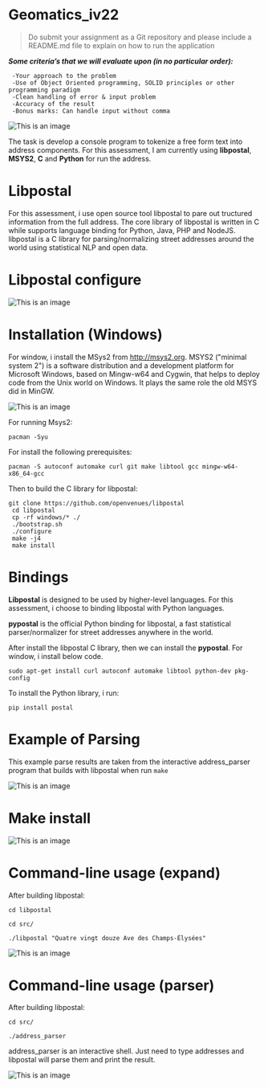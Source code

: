 # Geomatics_iv22
>Do submit your assignment as a Git repository and please include a README.md file to explain on how
to run the application

***Some criteria’s that we will evaluate upon (in no particular order):***
```
 -Your approach to the problem
 -Use of Object Oriented programming, SOLID principles or other programming paradigm
 -Clean handling of error & input problem
 -Accuracy of the result
 -Bonus marks: Can handle input without comma
```

![This is an image](https://github.com/Rasyidahy/geomatics_iv22/blob/9ffd8f22ab87d9d98c2f1fcf09e52151ad41b906/task%20geomatics.jpg)

The task is develop a console program to tokenize a free form text into address components. For this assessment, I am currently using **libpostal**, **MSYS2**, **C** and **Python** for run the address.

# Libpostal
For this assessment, i use open source tool libpostal to pare out tructured information from the full address. The core library of libpostal is written in C while supports language binding for Python, Java, PHP and NodeJS. libpostal is a C library for parsing/normalizing street addresses around the world using statistical NLP and open data.

# Libpostal configure
![This is an image](https://github.com/Rasyidahy/geomatics_iv22/blob/9ffd8f22ab87d9d98c2f1fcf09e52151ad41b906/libpostal%20config.jpg)

# Installation (Windows)
For window, i install the MSys2 from http://msys2.org. MSYS2 ("minimal system 2") is a software distribution and a development platform for Microsoft Windows, based on Mingw-w64 and Cygwin, that helps to deploy code from the Unix world on Windows. It plays the same role the old MSYS did in MinGW.

![This is an image](https://github.com/Rasyidahy/geomatics_iv22/blob/35e09212ef118a86bbc82d800d60335f6ea48176/6759993.png)

For running Msys2:
```
pacman -Syu
```

For install the following prerequisites:
```
pacman -S autoconf automake curl git make libtool gcc mingw-w64-x86_64-gcc
```

Then to build the C library for libpostal:
```
git clone https://github.com/openvenues/libpostal
 cd libpostal
 cp -rf windows/* ./
 ./bootstrap.sh
 ./configure 
 make -j4
 make install
 ```
 # Bindings
**Libpostal** is designed to be used by higher-level languages. For this assessment, i choose to binding libpostal with Python languages.

**pypostal** is the official Python binding for libpostal, a fast statistical parser/normalizer for street addresses anywhere in the world.

After install the libpostal C library, then we can install the **pypostal**. For window, i install below code. 

```
sudo apt-get install curl autoconf automake libtool python-dev pkg-config
```
To install the Python library, i run:
```
pip install postal
```

# Example of Parsing
This example parse results are taken from the interactive address_parser program that builds with libpostal when run `make` 

![This is an image](https://github.com/Rasyidahy/geomatics_iv22/blob/9ffd8f22ab87d9d98c2f1fcf09e52151ad41b906/libpostal%20make.jpg)

# Make install
![This is an image](https://github.com/Rasyidahy/geomatics_iv22/blob/9ffd8f22ab87d9d98c2f1fcf09e52151ad41b906/libpostal%20make%20install.jpg)

# Command-line usage (expand)
After building libpostal:

```
cd libpostal

cd src/

./libpostal "Quatre vingt douze Ave des Champs-Élysées"

```
![This is an image](https://github.com/Rasyidahy/geomatics_iv22/blob/65f0fa9e131802b0427d6c1f0a9194e2c9f01835/libpostal%201.png)

# Command-line usage (parser)
After building libpostal:

```
cd src/

./address_parser

```
address_parser is an interactive shell. Just need to type addresses and libpostal will parse them and print the result.

![This is an image](https://github.com/Rasyidahy/geomatics_iv22/blob/9ffd8f22ab87d9d98c2f1fcf09e52151ad41b906/libpostal%20addresee_parser%20output.jpg)

